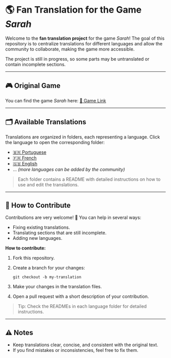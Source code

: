 

# 🌎 Fan Translation for the Game *Sarah*

Welcome to the **fan translation project** for the game *Sarah*!
The goal of this repository is to centralize translations for different languages and allow the community to collaborate, making the game more accessible.

The project is still in progress, so some parts may be untranslated or contain incomplete sections.

---

## 🎮 Original Game

You can find the game *Sarah* here:
[🔗 Game Link](https://ace-stud.itch.io/sarahs-house)

---

## 🗂️ Available Translations

Translations are organized in folders, each representing a language. Click the language to open the corresponding folder:

* [🇧🇷 Portuguese](Translation/pt-br)
* [🇫🇷 French](Translation/fr)
* [🇬🇧 English](Translation/en)
* ... *(more languages can be added by the community)*

> Each folder contains a README with detailed instructions on how to use and edit the translations.

---

## 🤝 How to Contribute

Contributions are very welcome! 🙌
You can help in several ways:

* Fixing existing translations.
* Translating sections that are still incomplete.
* Adding new languages.

**How to contribute:**

1. Fork this repository.
2. Create a branch for your changes:

   ```
   git checkout -b my-translation
   ```
3. Make your changes in the translation files.
4. Open a pull request with a short description of your contribution.

> Tip: Check the READMEs in each language folder for detailed instructions.

---

## ⚠️ Notes

* Keep translations clear, concise, and consistent with the original text.
* If you find mistakes or inconsistencies, feel free to fix them.
